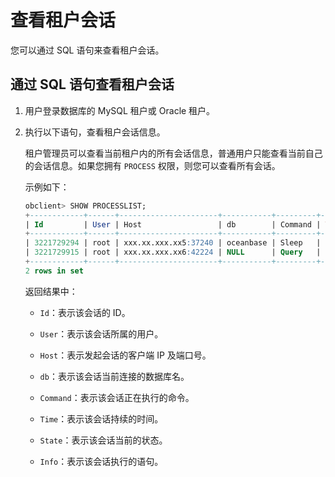 查看租户会话 
===========================

您可以通过 SQL 语句来查看租户会话。

通过 SQL 语句查看租户会话 
------------------------------------

1. 用户登录数据库的 MySQL 租户或 Oracle 租户。

   

2. 执行以下语句，查看租户会话信息。

   租户管理员可以查看当前租户内的所有会话信息，普通用户只能查看当前自己的会话信息。如果您拥有 `PROCESS` 权限，则您可以查看所有会话。

   示例如下：

   ```sql
   obclient> SHOW PROCESSLIST;
   +------------+------+----------------------+-----------+---------+------+--------+------------------+
   | Id         | User | Host                 | db        | Command | Time | State  | Info             |
   +------------+------+----------------------+-----------+---------+------+--------+------------------+
   | 3221729294 | root | xxx.xx.xxx.xx5:37240 | oceanbase | Sleep   |  989 | SLEEP  | NULL             |
   | 3221729915 | root | xxx.xx.xxx.xx6:42224 | NULL      | Query   |    0 | ACTIVE | SHOW PROCESSLIST |
   +------------+------+----------------------+-----------+---------+------+--------+------------------+
   2 rows in set
   ```

   

   返回结果中：
   * `Id`：表示该会话的 ID。

     
   
   * `User`：表示该会话所属的用户。

     
   
   * `Host`：表示发起会话的客户端 IP 及端口号。

     
   
   * `db`：表示该会话当前连接的数据库名。

     
   
   * `Command`：表示该会话正在执行的命令。

     
   
   * `Time`：表示该会话持续的时间。

     
   
   * `State`：表示该会话当前的状态。

     
   
   * `Info`：表示该会话执行的语句。

     
   

   



